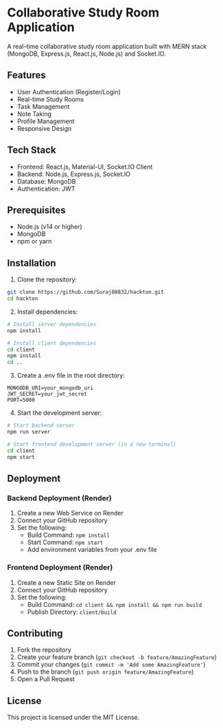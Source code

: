# Collaborative Study Room Application

A real-time collaborative study room application built with MERN stack (MongoDB, Express.js, React.js, Node.js) and Socket.IO.

## Features

- User Authentication (Register/Login)
- Real-time Study Rooms
- Task Management
- Note Taking
- Profile Management
- Responsive Design

## Tech Stack

- Frontend: React.js, Material-UI, Socket.IO Client
- Backend: Node.js, Express.js, Socket.IO
- Database: MongoDB
- Authentication: JWT

## Prerequisites

- Node.js (v14 or higher)
- MongoDB
- npm or yarn

## Installation

1. Clone the repository:
```bash
git clone https://github.com/Suraj08832/hackton.git
cd hackton
```

2. Install dependencies:
```bash
# Install server dependencies
npm install

# Install client dependencies
cd client
npm install
cd ..
```

3. Create a .env file in the root directory:
```
MONGODB_URI=your_mongodb_uri
JWT_SECRET=your_jwt_secret
PORT=5000
```

4. Start the development server:
```bash
# Start backend server
npm run server

# Start frontend development server (in a new terminal)
cd client
npm start
```

## Deployment

### Backend Deployment (Render)

1. Create a new Web Service on Render
2. Connect your GitHub repository
3. Set the following:
   - Build Command: `npm install`
   - Start Command: `npm start`
   - Add environment variables from your .env file

### Frontend Deployment (Render)

1. Create a new Static Site on Render
2. Connect your GitHub repository
3. Set the following:
   - Build Command: `cd client && npm install && npm run build`
   - Publish Directory: `client/build`

## Contributing

1. Fork the repository
2. Create your feature branch (`git checkout -b feature/AmazingFeature`)
3. Commit your changes (`git commit -m 'Add some AmazingFeature'`)
4. Push to the branch (`git push origin feature/AmazingFeature`)
5. Open a Pull Request

## License

This project is licensed under the MIT License. 